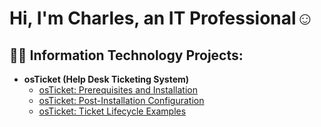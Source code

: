 <h1>Hi, I'm Charles, an IT Professional</a>☺</h1>

<h2>👨‍💻 Information Technology Projects:</h2>

- <b>osTicket (Help Desk Ticketing System)</b>
  - [osTicket: Prerequisites and Installation](https://github.com/CharlesPoin/osticket-prereqs)
  - [osTicket: Post-Installation Configuration](https://github.com/CharlesPoin/post-install-config)
  - [osTicket: Ticket Lifecycle Examples](https://github.com/CharlesPoin/-ticket-lifecycle)
